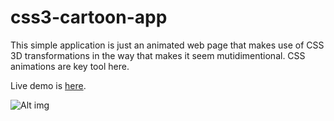 # css3-cartoon-app

This simple application is just an animated web page that makes use of CSS 3D transformations in the way that makes it seem mutidimentional. CSS animations are key tool here. 

Live demo is [here](http://vitaly.apphb.com/liveapps/css3-cartoon-app).

![Alt img](https://lh4.googleusercontent.com/zkKwz4rDvFj0couWH-pjULROubfQk-1r6o7ZJXN_sCP28PR2D9MfWpukrBH1zy087hr4QNeNkORdJmM=w1366-h641)
